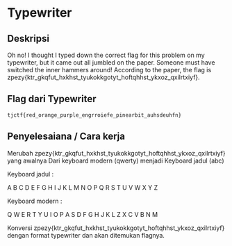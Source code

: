 # Typewriter 

## Deskripsi

Oh no! I thought I typed down the correct flag for this problem on my typewriter, but it came out all jumbled on the paper. Someone must have switched the inner hammers around! According to the paper, the flag is zpezy{ktr_gkqfut_hxkhst_tyukokkgotyt_hoftqhhst_ykxoz_qxilrtxiyf}.

## Flag dari Typewriter

```
tjctf{red_orange_purple_engrroiefe_pinearbit_auhsdeuhfn}
```

## Penyelesaiana / Cara kerja

Merubah zpezy{ktr_gkqfut_hxkhst_tyukokkgotyt_hoftqhhst_ykxoz_qxilrtxiyf} yang awalnya Dari keyboard modern (qwerty) menjadi Keyboard jadul (abc)

Keyboard jadul : 

A B C D E F G H I J
K L M N O P Q R S
T U V W X Y Z 

Keyboard modern : 

Q W E R T Y U I O P 
A S D F G H J K L 
Z X C V B N M

Konversi zpezy{ktr_gkqfut_hxkhst_tyukokkgotyt_hoftqhhst_ykxoz_qxilrtxiyf} dengan format typewriter dan akan ditemukan flagnya.